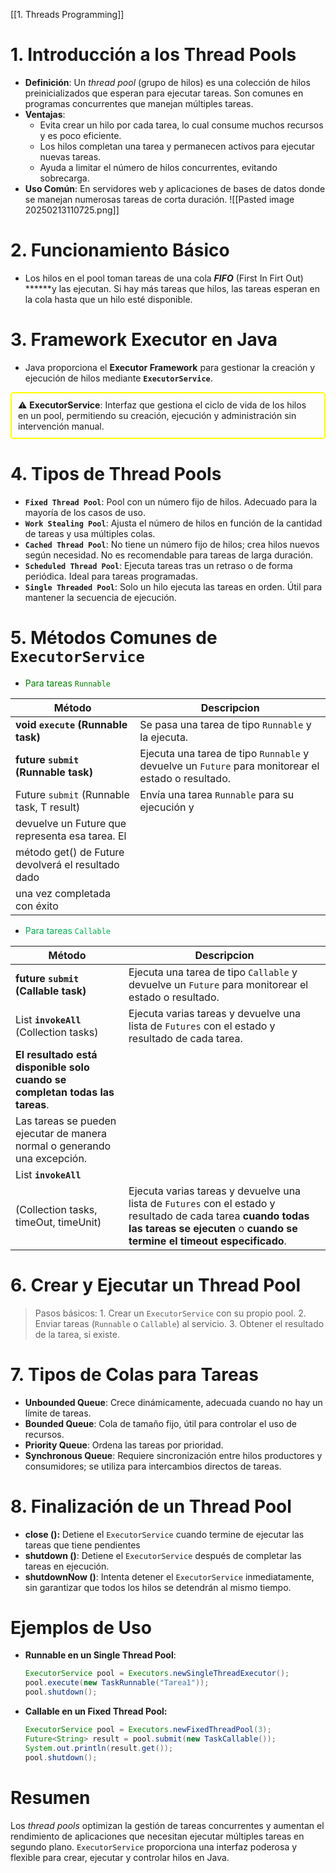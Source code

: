 [[1. Threads Programming]]
# 1. Introducción a los Thread Pools

- **Definición**: Un _thread pool_ (grupo de hilos) es una colección de hilos preinicializados que esperan para ejecutar tareas. Son comunes en programas concurrentes que manejan múltiples tareas.
- **Ventajas**:
    - Evita crear un hilo por cada tarea, lo cual consume muchos recursos y es poco eficiente.
    - Los hilos completan una tarea y permanecen activos para ejecutar nuevas tareas.
    - Ayuda a limitar el número de hilos concurrentes, evitando sobrecarga.
- **Uso Común**: En servidores web y aplicaciones de bases de datos donde se manejan numerosas tareas de corta duración.
![[Pasted image 20250213110725.png]]

# 2. Funcionamiento Básico

- Los hilos en el pool toman tareas de una cola _**FIFO**_ (First In Firt Out) ******y las ejecutan. Si hay más tareas que hilos, las tareas esperan en la cola hasta que un hilo esté disponible.

# 3. Framework Executor en Java

- Java proporciona el **Executor Framework** para gestionar la creación y ejecución de hilos mediante **`ExecutorService`**.

<aside style="border: 2px solid yellow; padding: 10px; border-radius: 5px;"> ⚠️
<b>ExecutorService</b>: Interfaz que gestiona el ciclo de vida de los hilos en un pool, permitiendo su creación, ejecución y administración sin intervención manual.
</aside>

# 4. Tipos de Thread Pools

- **`Fixed Thread Pool`**: Pool con un número fijo de hilos. Adecuado para la mayoría de los casos de uso.
- **`Work Stealing Pool`**: Ajusta el número de hilos en función de la cantidad de tareas y usa múltiples colas.
- **`Cached Thread Pool`**: No tiene un número fijo de hilos; crea hilos nuevos según necesidad. No es recomendable para tareas de larga duración.
- **`Scheduled Thread Pool`**: Ejecuta tareas tras un retraso o de forma periódica. Ideal para tareas programadas.
- **`Single Threaded Pool`**: Solo un hilo ejecuta las tareas en orden. Útil para mantener la secuencia de ejecución.

# 5. Métodos Comunes de `ExecutorService`

- <span style="color:green">Para tareas `Runnable`</span>

|Método|Descripcion|
|---|---|
|**void `execute` (Runnable task)**|Se pasa una tarea de tipo `Runnable` y la ejecuta.|
|**future `submit` (Runnable task)**|Ejecuta una tarea de tipo `Runnable` y devuelve un `Future` para monitorear el estado o resultado.|
|Future `submit` (Runnable task, T result)|Envía una tarea `Runnable` para su ejecución y|
|devuelve un Future que representa esa tarea. El||
|método get() de Future devolverá el resultado dado||
|una vez completada con éxito||

- <span style="color:rgb(0, 176, 80)">Para tareas `Callable`</span>

|Método|Descripcion|
|---|---|
|**future `submit` (Callable task)**|Ejecuta una tarea de tipo `Callable` y devuelve un `Future` para monitorear el estado o resultado.|
|List<Future> **`invokeAll`** (Collection tasks)|Ejecuta varias tareas y devuelve una lista de `Futures` con el estado y resultado de cada tarea.|
|**El resultado está disponible solo cuando se completan todas las tareas**.||
|Las tareas se pueden ejecutar de manera normal o generando una excepción.||
|List<Future> **`invokeAll`**||
|(Collection tasks, timeOut, timeUnit)|Ejecuta varias tareas y devuelve una lista de `Futures` con el estado y resultado de cada tarea **cuando todas las tareas se ejecuten** o **cuando se termine el timeout especificado**.|

# 6. Crear y Ejecutar un Thread Pool

>Pasos básicos:
>		1. Crear un `ExecutorService` con su propio pool.
>		2. Enviar tareas (`Runnable` o `Callable`) al servicio.
>		3. Obtener el resultado de la tarea, si existe.

# 7. Tipos de Colas para Tareas

- **Unbounded Queue**: Crece dinámicamente, adecuada cuando no hay un límite de tareas.
- **Bounded Queue**: Cola de tamaño fijo, útil para controlar el uso de recursos.
- **Priority Queue**: Ordena las tareas por prioridad.
- **Synchronous Queue**: Requiere sincronización entre hilos productores y consumidores; se utiliza para intercambios directos de tareas.

# 8. Finalización de un Thread Pool

- **close ():** Detiene el `ExecutorService` cuando termine de ejecutar las tareas que tiene pendientes
- **shutdown ()**: Detiene el `ExecutorService` después de completar las tareas en ejecución.
- **shutdownNow ()**: Intenta detener el `ExecutorService` inmediatamente, sin garantizar que todos los hilos se detendrán al mismo tiempo.

# Ejemplos de Uso

- **Runnable en un Single Thread Pool**:
    
    ```java
    ExecutorService pool = Executors.newSingleThreadExecutor();
    pool.execute(new TaskRunnable("Tarea1"));
    pool.shutdown();
    ```
    
- **Callable en un Fixed Thread Pool:**
    
    ```java
    ExecutorService pool = Executors.newFixedThreadPool(3);
    Future<String> result = pool.submit(new TaskCallable());
    System.out.println(result.get());
    pool.shutdown();
    ```
    

# Resumen

Los _thread pools_ optimizan la gestión de tareas concurrentes y aumentan el rendimiento de aplicaciones que necesitan ejecutar múltiples tareas en segundo plano. `ExecutorService` proporciona una interfaz poderosa y flexible para crear, ejecutar y controlar hilos en Java.